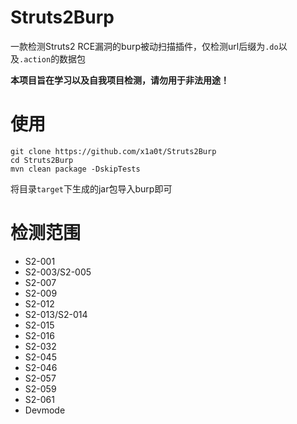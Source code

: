 # Struts2Burp
一款检测Struts2 RCE漏洞的burp被动扫描插件，仅检测url后缀为`.do`以及`.action`的数据包

**本项目旨在学习以及自我项目检测，请勿用于非法用途！**
# 使用
```
git clone https://github.com/x1a0t/Struts2Burp
cd Struts2Burp
mvn clean package -DskipTests
```
将目录`target`下生成的jar包导入burp即可
# 检测范围
* S2-001
* S2-003/S2-005
* S2-007
* S2-009
* S2-012
* S2-013/S2-014
* S2-015
* S2-016
* S2-032
* S2-045
* S2-046
* S2-057
* S2-059
* S2-061
* Devmode
